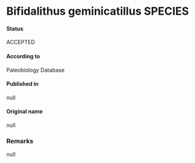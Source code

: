 Bifidalithus geminicatillus SPECIES
=======

#### Status
ACCEPTED

#### According to
Paleobiology Database

#### Published in
null

#### Original name
null

### Remarks
null